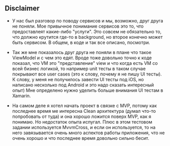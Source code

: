 ## Disclaimer

- У нас был разговор по поводу сервисов и мы, возможно, друг друга не поняли. Мое привычное понимание сервисов это то, что предоставлеят какие-либо "услуги". Это совсем не обязательно то, что должно крутится где-то в background, но второе конечно может быть сервисом. В общем, в коде и так все описано, посмотри.

- Так же мне показалось друг друга не поняли в плане что такое ViewModel и с чем это едят. Вроде тоже довольно точно к коде показал, что VM это "представление" view и что когда есть VM со всей бизнес логикой, то например unit тесты в таком случае покрывают все user cases (это к слову, почему я не пишу UI тесты). К слову, у меня не получилось завести UI тесты под iOS, но написано несколько под Android и это надо сказать интересный опыт) Мне определено нужно уделить больше внимания UI тестам в Xamarin.

- На самом деле я хотел начать проект в связке с MVP, потому как последнее время ме интересна Clean архитектура (думал что-то попробовать от туда) и она хорошо ложится поверх MVP, как я понимаю. Но недостаток опыта испугал. Плюс в этом тестовом задании используется MvvmCross, и если он используется, то на него завязывается очень много аспектов работы приложения, что не очень хорошо и что последнее время довольно сильно бесит.